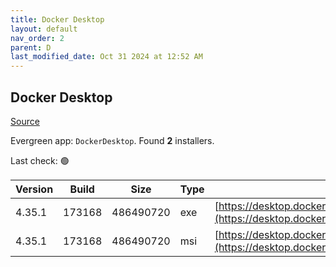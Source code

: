 ```yaml
---
title: Docker Desktop
layout: default
nav_order: 2
parent: D
last_modified_date: Oct 31 2024 at 12:52 AM
---
```


## Docker Desktop

[Source](https://www.docker.com/products/docker-desktop/)

Evergreen app: `DockerDesktop`. Found **2** installers.

Last check: 🟢

| Version | Build  | Size      | Type | URI                                                                                                                                                                    |
| ------- | ------ | --------- | ---- | ---------------------------------------------------------------------------------------------------------------------------------------------------------------------- |
| 4.35.1  | 173168 | 486490720 | exe  | [https://desktop.docker.com/win/main/amd64/173168/Docker%20Desktop%20Installer.exe](https://desktop.docker.com/win/main/amd64/173168/Docker%20Desktop%20Installer.exe) |
| 4.35.1  | 173168 | 486490720 | msi  | [https://desktop.docker.com/win/main/amd64/173168/DockerDesktop.msi](https://desktop.docker.com/win/main/amd64/173168/DockerDesktop.msi)                               |

